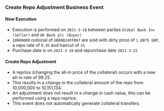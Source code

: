 ### Create Repo Adjustment Business Event

#### New Execution
- Execution is performed on `2021-3-18` between parties `Global Bank Inc (Seller)` and `UK Bank plc (Buyer)`
- `10000000` notional of `GB00B24FF097` are sold with dirty price of `1.0075 GBP`, a repo rate of `0.4%` and haircut of `1%`
- Purchase date is on `2021-3-19` and repurchase date `2021-3-22`

#### Create Repo Adjustment
- A reprice (changing the all-in price of the collateral) occurs with a new all-in rate of 99.25. 
- This results in a change in the collateral amount of the repo from 10,000,000 to 10,151,134. 
- An adjustment does not result in a change in cash value, this can be performed using a repo reprice.
- This event does not automatically generate collateral transfers.
